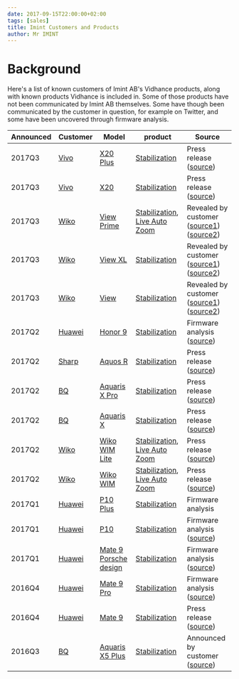 ```yaml
---
date: 2017-09-15T22:00:00+02:00
tags: [sales]
title: Imint Customers and Products
author: Mr IMINT
---
```


# Background

Here's a list of known customers of Imint AB's Vidhance products, along with known products Vidhance is included in. Some of those products have not been communicated by Imint AB themselves. Some have though been communicated by the customer in question, for example on Twitter, and some have been uncovered through firmware analysis.

| Announced | Customer | Model | product | Source
| ---- | -------- | ----- | ------- | -------- |
| 2017Q3 | [Vivo] | [X20 Plus][VIVO_X20PLUS] | [Stabilization][VH_STAB] | Press release ([source](https://press.aktietorget.se/ImintImageIntelligence/85678/727353.pdf)) |
| 2017Q3 | [Vivo] | [X20][VIVO_X20] | [Stabilization][VH_STAB] | Press release ([source](https://press.aktietorget.se/ImintImageIntelligence/85678/727353.pdf)) |
| 2017Q3 | [Wiko] | [View Prime][WIKO_VIEW_PRIME] | [Stabilization][VH_STAB], [Live Auto Zoom][VH_LAZ] | Revealed by customer ([source1](https://cdn.discordapp.com/attachments/350321080742969347/354273353521168395/Screenshot_20170904-163534.png)) ([source2](https://cdn.discordapp.com/attachments/350321080742969347/354277722203095051/Screenshot_20170904-165300.png)) |
| 2017Q3 | [Wiko] | [View XL][WIKO_VIEW_XL] | [Stabilization][VH_STAB] | Revealed by customer ([source1](https://cdn.discordapp.com/attachments/350321080742969347/354273353521168395/Screenshot_20170904-163534.png)) ([source2](https://cdn.discordapp.com/attachments/350321080742969347/354277722203095051/Screenshot_20170904-165300.png)) |
| 2017Q3 | [Wiko] | [View][WIKO_VIEW] | [Stabilization][VH_STAB] | Revealed by customer ([source1](https://cdn.discordapp.com/attachments/350321080742969347/354273353521168395/Screenshot_20170904-163534.png)) ([source2](https://cdn.discordapp.com/attachments/350321080742969347/354277722203095051/Screenshot_20170904-165300.png)) |
| 2017Q2 | [Huawei] | [Honor 9][HUAWEI_HONOR9] | [Stabilization][VH_STAB] | Firmware analysis ([source](https://twitter.com/vvizard_/status/872532160258899973)) |
| 2017Q2 | [Sharp] | [Aquos R][SHARP_AQUOS_R] | [Stabilization][VH_STAB] | Press release ([source](https://press.aktietorget.se/ImintImageIntelligence/83772/673082.pdf)) |
| 2017Q2 | [BQ] | [Aquaris X Pro][BQ_AXPRO] | [Stabilization][VH_STAB] | Press release ([source](https://press.aktietorget.se/ImintImageIntelligence/82680/643858.pdf)) |
| 2017Q2 | [BQ] | [Aquaris X][BQ_AX] | [Stabilization][VH_STAB] | Press release ([source](https://press.aktietorget.se/ImintImageIntelligence/82680/643858.pdf)) |
| 2017Q2 | [Wiko] | [Wiko WIM Lite][WIKO_WIMLITE] | [Stabilization][VH_STAB], [Live Auto Zoom][VH_LAZ] | Press release ([source](https://press.aktietorget.se/ImintImageIntelligence/82392/635328.pdf)) |
| 2017Q2 | [Wiko] | [Wiko WIM][WIKO_WIM] | [Stabilization][VH_STAB], [Live Auto Zoom][VH_LAZ] | Press release ([source](https://press.aktietorget.se/ImintImageIntelligence/82392/635328.pdf)) |
| 2017Q1 | [Huawei] | [P10 Plus][HUAWEI_P10PLUS] | [Stabilization][VH_STAB] | Firmware analysis |
| 2017Q1 | [Huawei] | [P10][HUAWEI_P10] | [Stabilization][VH_STAB] | Firmware analysis ([source](https://twitter.com/vvizard_/status/846701491704475648)) |
| 2017Q1 | [Huawei] | [Mate 9 Porsche design][HUAWEI_MATE9PD] | [Stabilization][VH_STAB] | Firmware analysis ([source](https://www.avanza.se/placera/forum/trad.1775.2703761.html)) |
| 2016Q4 | [Huawei] | [Mate 9 Pro][HUAWEI_MATE9PRO] | [Stabilization][VH_STAB] | Firmware analysis ([source](https://www.avanza.se/placera/forum/trad.1775.2703761.html))|
| 2016Q4 | [Huawei] | [Mate 9][HUAWEI_MATE9] | [Stabilization][VH_STAB] | Press release ([source](https://press.aktietorget.se/ImintImageIntelligence/81808/617501.pdf)) |
| 2016Q3 | [BQ] | [Aquaris X5 Plus][BQ_AX5P] | [Stabilization][VH_STAB] | Announced by customer ([source][BQ_AX5P]) |

[VIVO]: http://www.vivo.com/en/
[VIVO_X20]: http://www.gsmarena.com/vivo_x20-8852.php
[VIVO_X20PLUS]: http://www.gsmarena.com/vivo_x20_plus-8873.php

[SHARP]: http://www.sharp.co.jp/
[SHARP_AQUOS_R]: http://www.sharp.co.jp/products/sh03j/

[WIKO]: http://world.wikomobile.com/
[WIKO_WIM]: http://world.wikomobile.com/wim/index.php
[WIKO_WIMLITE]: http://world.wikomobile.com/wim-lite/index.php
[WIKO_VIEW]: http://world.wikomobile.com/m1777-view-32gb
[WIKO_VIEW_XL]: http://world.wikomobile.com/m1790-view-xl
[WIKO_VIEW_PRIME]: http://world.wikomobile.com/m1791-view-prime


[HUAWEI]: http://consumer.huawei.com/
[HUAWEI_MATE9]: http://consumer.huawei.com/en/phones/mate9/
[HUAWEI_MATE9PRO]: http://consumer.huawei.com/en/phones/mate9-pro/
[HUAWEI_MATE9PD]: http://consumer.huawei.com/en/phones/porsche-design-mate9/
[HUAWEI_P10]: http://consumer.huawei.com/en/phones/p10/
[HUAWEI_P10PLUS]: http://consumer.huawei.com/en/phones/p10-plus/
[HUAWEI_HONOR9]: http://www.hihonor.com/global/products/mobile-phones/honor9/index.html

[BQ]: https://www.bq.com/en/
[BQ_AX5P]: https://www.bq.com/en/aquaris-x5plus
[BQ_AX]: https://www.bq.com/en/aquaris-x
[BQ_AXPRO]: https://www.bq.com/en/aquaris-x-pro

[VH_STAB]: http://vidhance.com/solutions/video-stabilization/
[VH_LAZ]: http://vidhance.com/solutions/live-auto-zoom/
[VH_AC]: http://vidhance.com/solutions/auto-curate/
